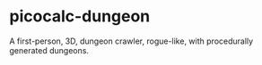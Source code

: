# picocalc-dungeon

A first-person, 3D, dungeon crawler, rogue-like, with procedurally generated dungeons.
